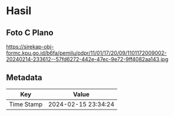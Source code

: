 # Hasil

## Foto C Plano

https://sirekap-obj-formc.kpu.go.id/b6fa/pemilu/pdpr/11/01/17/20/09/1101172009002-20240214-233612--57fd6272-442e-47ec-9e72-9ff4082aa143.jpg


## Metadata

| Key        | Value               |
| ---------- | ------------------- |
| Time Stamp | 2024-02-15 23:34:24 |



